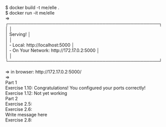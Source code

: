 <BR>
<BR>$ docker build -t me/elle .
<BR>$ docker run -it me/elle
<BR>=>
<BR>   ┌────────────────────────────────────────────────┐
<BR>   │                                                │
<BR>   │   Serving!                                     │
<BR>   │                                                │
<BR>   │   - Local:            http://localhost:5000    │
<BR>   │   - On Your Network:  http://172.17.0.2:5000   │
<BR>   │                                                │
<BR>   └────────────────────────────────────────────────┘
<BR>
<BR>=> in browser: http://172.17.0.2:5000/
<BR>=>
<BR>Part 1
<BR>Exercise 1.10: Congratulations! You configured your ports correctly!
<BR>Exercise 1.12: Not yet working
<BR>Part 2
<BR>Exercise 2.5: 
<BR>Exercise 2.6:
<BR>Write message here
<BR>Exercise 2.8: 
<BR>